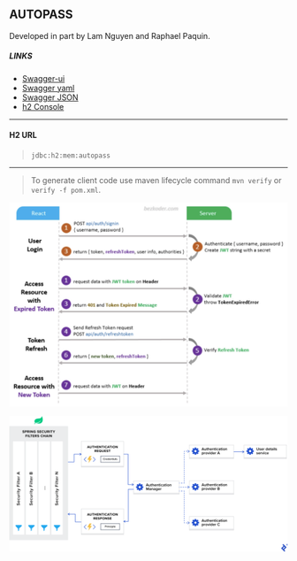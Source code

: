 ## AUTOPASS

Developed in part by Lam Nguyen and Raphael Paquin.

##### LINKS

- [Swagger-ui](http://localhost:8080/swagger-ui/index.html)
- [Swagger yaml](http://localhost:8080/v3/api-docs.yaml)
- [Swagger JSON](http://localhost:8080/v3/api-docs)
- [h2 Console](http://localhost:8080/h2-console)

---  

#### H2 URL

> `jdbc:h2:mem:autopass`

---

>
> To generate client code use maven lifecycle command `mvn verify` or `verify -f pom.xml`.
>
>

![img.png](img.png)

![img_1.png](img_1.png)
